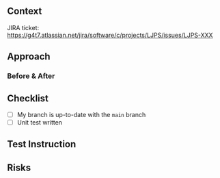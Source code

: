 
<!-- Use GitHub’s “Reviewers” UI to request reviews. -->
<!-- For code-owner approval: Specify a 'full' or 'narrow' review. -->

## Context

<!-- 
Provide context for this PR: the "Why" instead of the "What" or "How".
Consider your audience to be a reviewer from another team.
Link to the support ticket, if applicable.
For JIRA stories, you can use the short syntax [ABC-123] for story 123 on board ABC.
For bug fixes, include steps to reproduce.
-->
JIRA ticket: https://g4t7.atlassian.net/jira/software/c/projects/LJPS/issues/LJPS-XXX

## Approach

<!-- Description of work goes here. Approach details here as well. -->
<!-- You should answer how you solve the problem in detail here. -->

### Before & After

<!-- Changes before & after the PR (Optional) -->

## Checklist

- [ ] My branch is up-to-date with the `main` branch
- [ ] Unit test written
<!-- For Database Migration changes:
- [ ] Migration follows [Database Schema Guidelines](https://docs.google.com/document/d/1zsBWJaQ4Ll_ow00Dvv0E_YIODAQSZwPbVV582ph3nH4/edit)
- [ ] Migration should contain incremental changes and achieve backward compatibility between the database and all versions of the production code
- [ ] Undo Migration is added to `db/backup_undo_migrations`
- [ ] Migration and Undo Migration have been tested in Staging -->

## Test Instruction

<!-- How to perform a test for the changes in this PR (Just the steps to produce the good path) -->

## Risks

<!-- "None" no code changes, this could be writing tests or simple ci/cd & tooling changes -->
<!-- "Low" suggests that complete failure is unlikely to be noticed by any downstream. -->
<!-- "Medium" risk indicates less-than-complete confidence in the correctness of the change. Additional testing should be used to decrease the risk when possible. -->
<!-- "High" risk is appropriate when the change could have far-reaching and hard-to-predict consequences. -->
